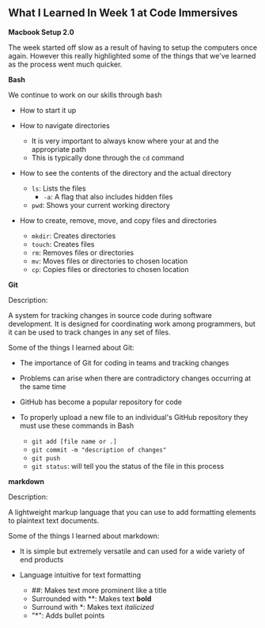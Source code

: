 ## **What I Learned In Week 1 at Code Immersives**

**Macbook Setup 2.0**

The week started off slow as a result of having to setup the computers once again.  However this really highlighted some of the things that we've learned as the process went much quicker.


**Bash**

We continue to work on our skills through bash 
* How to start it up


* How to navigate directories
    * It is very important to always know where your at and the appropriate path
    * This is typically done through the `cd` command
* How to see the contents of the directory and the actual directory
    * `ls`: Lists the files 
        * `-a`: A flag that also includes hidden files
    * `pwd`: Shows your current working directory

* How to create, remove, move, and copy files and directories
    * `mkdir`: Creates directories
    * `touch`: Creates files
    * `rm`: Removes files or directories
    * `mv`: Moves files or directories to chosen location
    * `cp`: Copies files or directories to chosen location

**Git**

Description:

A system for tracking changes in source code during software development. It is designed for coordinating work among programmers, but it can be used to track changes in any set of files.

Some of the things I learned about Git:

* The importance of Git for coding in teams and tracking changes

* Problems can arise when there are contradictory changes occurring at the same time

* GitHub has become a popular repository for code

* To properly upload a new file to an individual's GitHub repository they must use these commands in Bash
    * `git add [file name or .]`
    * `git commit -m "description of changes"`
    * `git push`
    * `git status`: will tell you the status of the file in this process 

**markdown**

Description:

A lightweight markup language that you can use to add formatting elements to plaintext text documents. 

Some of the things I learned about markdown:

*  It is simple but extremely versatile and can used for a wide variety of end products

*  Language intuitive for text formatting
    * ##: Makes text more prominent like a title
    * Surrounded with **: Makes text **bold**
    * Surround with *: Makes text *italicized*
    * "*": Adds bullet points 
